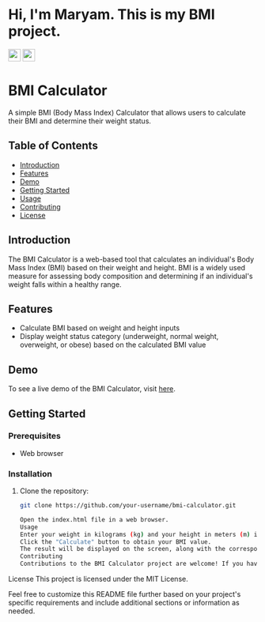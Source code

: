 # Hi, I'm Maryam. This is my BMI project.

<p> <a href="https://www.linkedin.com/in/maryamtavana"><img src="https://img.shields.io/badge/linkedin-%230077B5.svg?&style=for-the-badge&logo=linkedin&logoColor=white" height=25></a> <a href="https://www.instagram.com/maryamtavana.__/"><img src="https://img.shields.io/badge/instagram-%23E4405F.svg?&style=for-the-badge&logo=instagram&logoColor=white" height=25></a> </p>

# BMI Calculator

A simple BMI (Body Mass Index) Calculator that allows users to calculate their BMI and determine their weight status.

## Table of Contents

- [Introduction](#introduction)
- [Features](#features)
- [Demo](#demo)
- [Getting Started](#getting-started)
- [Usage](#usage)
- [Contributing](#contributing)
- [License](#license)

## Introduction

The BMI Calculator is a web-based tool that calculates an individual's Body Mass Index (BMI) based on their weight and height. BMI is a widely used measure for assessing body composition and determining if an individual's weight falls within a healthy range.

## Features

- Calculate BMI based on weight and height inputs
- Display weight status category (underweight, normal weight, overweight, or obese) based on the calculated BMI value

## Demo

To see a live demo of the BMI Calculator, visit [here](https://example.com).

## Getting Started

### Prerequisites

- Web browser

### Installation

1. Clone the repository:

   ```sh
   git clone https://github.com/your-username/bmi-calculator.git

   Open the index.html file in a web browser.
   Usage
   Enter your weight in kilograms (kg) and your height in meters (m) into the respective input fields.
   Click the "Calculate" button to obtain your BMI value.
   The result will be displayed on the screen, along with the corresponding weight status category.
   Contributing
   Contributions to the BMI Calculator project are welcome! If you have any suggestions, bug reports, or want to add new features, please submit them via GitHub pull requests. For major changes, please open an issue first to discuss the proposed changes.
   ```

License
This project is licensed under the MIT License.

Feel free to customize this README file further based on your project's specific requirements and include additional sections or information as needed.
